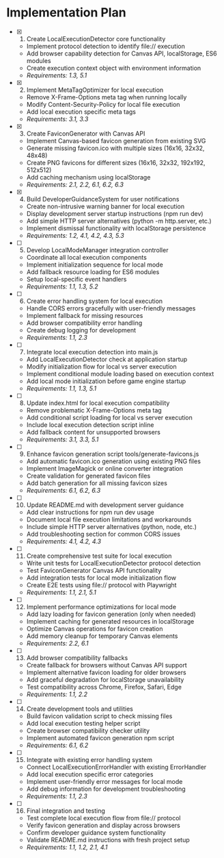 # Implementation Plan

- [x] 1. Create LocalExecutionDetector core functionality
  - Implement protocol detection to identify file:// execution
  - Add browser capability detection for Canvas API, localStorage, ES6 modules
  - Create execution context object with environment information
  - _Requirements: 1.3, 5.1_

- [x] 2. Implement MetaTagOptimizer for local execution
  - Remove X-Frame-Options meta tag when running locally
  - Modify Content-Security-Policy for local file execution
  - Add local execution specific meta tags
  - _Requirements: 3.1, 3.3_

- [x] 3. Create FaviconGenerator with Canvas API
  - Implement Canvas-based favicon generation from existing SVG
  - Generate missing favicon.ico with multiple sizes (16x16, 32x32, 48x48)
  - Create PNG favicons for different sizes (16x16, 32x32, 192x192, 512x512)
  - Add caching mechanism using localStorage
  - _Requirements: 2.1, 2.2, 6.1, 6.2, 6.3_

- [x] 4. Build DeveloperGuidanceSystem for user notifications
  - Create non-intrusive warning banner for local execution
  - Display development server startup instructions (npm run dev)
  - Add simple HTTP server alternatives (python -m http.server, etc.)
  - Implement dismissal functionality with localStorage persistence
  - _Requirements: 1.2, 4.1, 4.2, 4.3, 5.3_

- [ ] 5. Develop LocalModeManager integration controller
  - Coordinate all local execution components
  - Implement initialization sequence for local mode
  - Add fallback resource loading for ES6 modules
  - Setup local-specific event handlers
  - _Requirements: 1.1, 1.3, 5.2_

- [ ] 6. Create error handling system for local execution
  - Handle CORS errors gracefully with user-friendly messages
  - Implement fallback for missing resources
  - Add browser compatibility error handling
  - Create debug logging for development
  - _Requirements: 1.1, 2.3_

- [ ] 7. Integrate local execution detection into main.js
  - Add LocalExecutionDetector check at application startup
  - Modify initialization flow for local vs server execution
  - Implement conditional module loading based on execution context
  - Add local mode initialization before game engine startup
  - _Requirements: 1.1, 1.3, 5.1_

- [ ] 8. Update index.html for local execution compatibility
  - Remove problematic X-Frame-Options meta tag
  - Add conditional script loading for local vs server execution
  - Include local execution detection script inline
  - Add fallback content for unsupported browsers
  - _Requirements: 3.1, 3.3, 5.1_

- [ ] 9. Enhance favicon generation script tools/generate-favicons.js
  - Add automatic favicon.ico generation using existing PNG files
  - Implement ImageMagick or online converter integration
  - Create validation for generated favicon files
  - Add batch generation for all missing favicon sizes
  - _Requirements: 6.1, 6.2, 6.3_

- [ ] 10. Update README.md with development server guidance
  - Add clear instructions for npm run dev usage
  - Document local file execution limitations and workarounds
  - Include simple HTTP server alternatives (python, node, etc.)
  - Add troubleshooting section for common CORS issues
  - _Requirements: 4.1, 4.2, 4.3_

- [ ] 11. Create comprehensive test suite for local execution
  - Write unit tests for LocalExecutionDetector protocol detection
  - Test FaviconGenerator Canvas API functionality
  - Add integration tests for local mode initialization flow
  - Create E2E tests using file:// protocol with Playwright
  - _Requirements: 1.1, 2.1, 5.1_

- [ ] 12. Implement performance optimizations for local mode
  - Add lazy loading for favicon generation (only when needed)
  - Implement caching for generated resources in localStorage
  - Optimize Canvas operations for favicon creation
  - Add memory cleanup for temporary Canvas elements
  - _Requirements: 2.2, 6.1_

- [ ] 13. Add browser compatibility fallbacks
  - Create fallback for browsers without Canvas API support
  - Implement alternative favicon loading for older browsers
  - Add graceful degradation for localStorage unavailability
  - Test compatibility across Chrome, Firefox, Safari, Edge
  - _Requirements: 1.1, 2.2_

- [ ] 14. Create development tools and utilities
  - Build favicon validation script to check missing files
  - Add local execution testing helper script
  - Create browser compatibility checker utility
  - Implement automated favicon generation npm script
  - _Requirements: 6.1, 6.2_

- [ ] 15. Integrate with existing error handling system
  - Connect LocalExecutionErrorHandler with existing ErrorHandler
  - Add local execution specific error categories
  - Implement user-friendly error messages for local mode
  - Add debug information for development troubleshooting
  - _Requirements: 1.1, 2.3_

- [ ] 16. Final integration and testing
  - Test complete local execution flow from file:// protocol
  - Verify favicon generation and display across browsers
  - Confirm developer guidance system functionality
  - Validate README.md instructions with fresh project setup
  - _Requirements: 1.1, 1.2, 2.1, 4.1_